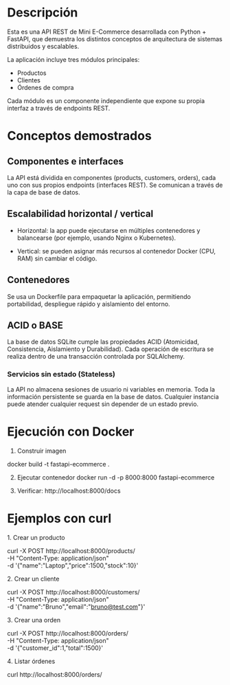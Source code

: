 # Descripción

Esta es una API REST de Mini E-Commerce desarrollada con Python + FastAPI, que demuestra los distintos conceptos de arquitectura de sistemas distribuidos y escalables.

La aplicación incluye tres módulos principales:

- Productos
- Clientes
- Órdenes de compra

Cada módulo es un componente independiente que expone su propia interfaz a través de endpoints REST.

# Conceptos demostrados

## Componentes e interfaces	

La API está dividida en componentes (products, customers, orders), cada uno con sus propios endpoints (interfaces REST). Se comunican a través de la capa de base de datos.

## Escalabilidad horizontal / vertical

- Horizontal: la app puede ejecutarse en múltiples contenedores y balancearse (por ejemplo, usando Nginx o Kubernetes).

- Vertical: se pueden asignar más recursos al contenedor Docker (CPU, RAM) sin cambiar el código.

## Contenedores	

Se usa un Dockerfile para empaquetar la aplicación, permitiendo portabilidad, despliegue rápido y aislamiento del entorno.

## ACID o BASE	

La base de datos SQLite cumple las propiedades ACID (Atomicidad, Consistencia, Aislamiento y Durabilidad). Cada operación de escritura se realiza dentro de una transacción controlada por SQLAlchemy.

### Servicios sin estado (Stateless)	

La API no almacena sesiones de usuario ni variables en memoria. Toda la información persistente se guarda en la base de datos. Cualquier instancia puede atender cualquier request sin depender de un estado previo.


# Ejecución con Docker

1. Construir imagen

docker build -t fastapi-ecommerce .

2. Ejecutar contenedor
docker run -d -p 8000:8000 fastapi-ecommerce

3. Verificar:
http://localhost:8000/docs

# Ejemplos con curl

1️. Crear un producto

curl -X POST http://localhost:8000/products/ \
-H "Content-Type: application/json" \
-d '{"name":"Laptop","price":1500,"stock":10}'


2️. Crear un cliente

curl -X POST http://localhost:8000/customers/ \
-H "Content-Type: application/json" \
-d '{"name":"Bruno","email":"bruno@test.com"}'


3️. Crear una orden

curl -X POST http://localhost:8000/orders/ \
-H "Content-Type: application/json" \
-d '{"customer_id":1,"total":1500}'


4️. Listar órdenes

curl http://localhost:8000/orders/
